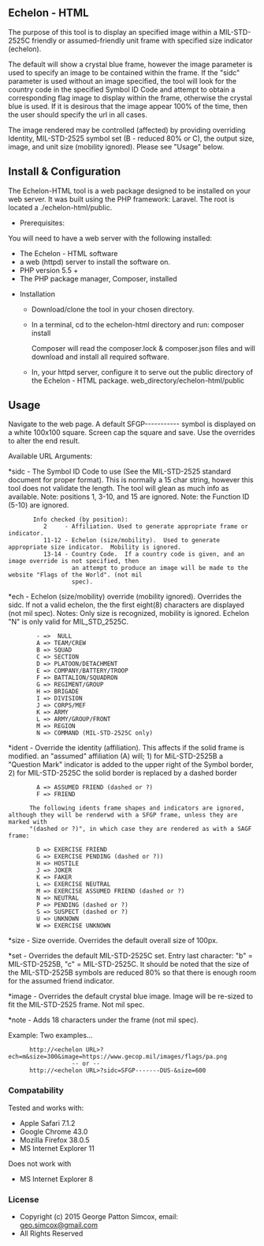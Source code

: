 ## Echelon - HTML
 
 The purpose of this tool is to display an specified image within a MIL-STD-2525C friendly or assumed-friendly unit frame with 
 specified size indicator (echelon).
 
 The default will show a crystal blue frame, however the image parameter is used to specify an image to be contained within the frame.
 If the "sidc" parameter is used without an image specified, the tool will look for the country code in the specified Symbol ID Code and
 attempt to obtain a corresponding flag image to display within the frame, otherwise the crystal blue is used.  If it is desirous that
 the image appear 100% of the time, then the user should specify the url in all cases.
 
 The image rendered may be controlled (affected) by providing overriding Identity, MIL-STD-2525 symbol set (B - reduced 80% or C), the 
 output size, image, and unit size (mobility ignored).  Please see "Usage" below.

## Install & Configuration

The Echelon-HTML tool is a web package designed to be installed on your web server.  It was built using the 
PHP framework: Laravel.  The root is located a ./echelon-html/public.

- Prerequisites:

You will need to have a web server with the following installed:
 * The Echelon - HTML software
 * a web (httpd) server to install the software on.
 * PHP version 5.5 +
 * The PHP package manager, Composer, installed

- Installation

  * Download/clone the tool in your chosen directory.
  * In a terminal, cd to the echelon-html directory and run:
       composer install
       
       Composer will read the composer.lock & composer.json files and will download and 
       install all required software.

  * In, your httpd server, configure it to serve out the public directory of the Echelon - HTML package.
       web_directory/echelon-html/public

## Usage

Navigate to the web page.  A default SFGP----------- symbol is displayed on a white 100x100 square.  Screen cap 
the square and save.  Use the overrides to alter the end result.

Available URL Arguments:

 *sidc  - The Symbol ID Code to use (See the MIL-STD-2525 standard document for proper format).  This is normally 
         a 15 char string, however this tool does not validate the length.  The tool will glean as much info as 
         available. Note: positions 1, 3-10, and 15 are ignored.  Note: the Function ID (5-10) are ignored.
         
           Info checked (by position):
              2     - Affiliation. Used to generate appropriate frame or indicator.
              11-12 - Echelon (size/mobility).  Used to generate appropriate size indicator.  Mobility is ignored.
              13-14 - Country Code.  If a country code is given, and an image override is not specified, then
                      an attempt to produce an image will be made to the website "Flags of the World". (not mil 
                      spec).
                      
 *ech   - Echelon (size/mobility) override (mobility ignored).  Overrides the sidc.  If not a valid echelon, the the first eight(8) characters
          are displayed (not mil spec).  Notes: Only size is recognized, mobility is ignored. Echelon "N" is only valid for MIL_STD_2525C.
         
            - =>  NULL
            A => TEAM/CREW
            B => SQUAD
            C => SECTION
            D => PLATOON/DETACHMENT
            E => COMPANY/BATTERY/TROOP
            F => BATTALION/SQUADRON
            G => REGIMENT/GROUP
            H => BRIGADE
            I => DIVISION
            J => CORPS/MEF
            K => ARMY
            L => ARMY/GROUP/FRONT
            M => REGION
            N => COMMAND (MIL-STD-2525C only)

 *ident - Override the identity  (affiliation).  This affects if the solid frame is modified.  an "assumed" 
          affiliation (A) will; 
            1) for MiL-STD-2525B a "Question Mark" indicator is added to the upper right of the Symbol border, 
            2) for MIL-STD-2525C the solid border is replaced by a dashed border
          
            A => ASSUMED FRIEND (dashed or ?)
            F => FRIEND 
            
          The following idents frame shapes and indicators are ignored, although they will be renderwd with a SFGP frame, unless they are marked with 
          "(dashed or ?)", in which case they are rendered as with a SAGF frame:
          
            D => EXERCISE FRIEND
            G => EXERCISE PENDING (dashed or ?))
            H => HOSTILE
            J => JOKER
            K => FAKER
            L => EXERCISE NEUTRAL
            M => EXERCISE ASSUMED FRIEND (dashed or ?)
            N => NEUTRAL 
            P => PENDING (dashed or ?)
            S => SUSPECT (dashed or ?)
            U => UNKNOWN
            W => EXERCISE UNKNOWN
         
 *size  - Size override.  Overrides the default overall size of 100px.
 
 *set   - Overrides the default MIL-STD-2525C set.  Entry last character: "b" = MIL-STD-2525B, "c" = MIL-STD-2525C.  It should be noted that
          the size of the MIL-STD-2525B symbols are reduced 80% so that there is enough room for the assumed friend indicator.
 
 *image - Overrides the default crystal blue image.  Image will be re-sized to fit the MIL-STD-2525 frame. Not mil spec.
 
 *note  - Adds 18 characters under the frame (not mil spec).

Example:  Two examples...

          http://<echelon URL>?ech=m&size=300&image=https://www.gecop.mil/images/flags/pa.png
                      -- or --
          http://<echelon URL>?sidc=SFGP-------DUS-&size=600

### Compatability

Tested and works with:

* Apple Safari 7.1.2
* Google Chrome 43.0
* Mozilla Firefox 38.0.5
* MS Internet Explorer 11

Does not work with

* MS Internet Explorer 8

### License

 * Copyright (c) 2015 George Patton Simcox, email: geo.simcox@gmail.com
 * All Rights Reserved


